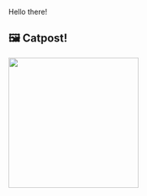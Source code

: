 Hello there!



## 🖼️ Catpost!

<sub>
    <img src="https://cdn2.thecatapi.com/images/41n.jpg" height="256">
</sub>

